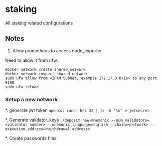 # staking
All staking related configurations


## Notes

1. Allow prometheus to access node_exporter

Need to allow it from ufw:
```shell
docker network create shared_network
docker network inspect shared_network
sudo ufw allow from <IPAM Subnet, example 172.17.0.0/16> to any port 9100
sudo ufw reload
```

### Setup a new network

*. generate jwt token
`openssl rand -hex 32 | tr -d "\n" > jwtsecret`

*. Generate validator_keys
`./deposit new-mnemonic --num_validators=<validator number> --mnemonic_language=english --chain=<network> --execution_address=<withdrawal address>`

*. Create passwords files
